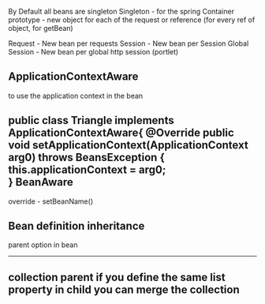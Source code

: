 By Default all beans are singleton
Singleton - for the spring Container
prototype - new object for each of the request or reference (for every ref of object, for getBean)

Request - New bean per requests
Session - New bean per Session
Global Session - New bean per global http session (portlet)


ApplicationContextAware
---------------------------
to use the application context in the bean

public class Triangle implements ApplicationContextAware{
  @Override
	public void setApplicationContext(ApplicationContext arg0) throws BeansException {
		this.applicationContext = arg0;		
	}
BeanAware
-------------
override - setBeanName()

Bean definition inheritance
------------------------------
parent option in bean
<bean id="parentTriangle" class="com.vtkrishn.spring.Triangle">
	<property name="pointA" ref ="point0"/>
</bean>

<bean id="triangle" class="com.vtkrishn.spring.Triangle" parent="parentTriangle">

------------
collection parent if you define the same list property in child you can merge the collection
<list merge="true">
<ref bean="point0">
</list>
-----------------

